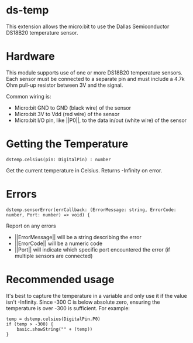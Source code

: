 # ds-temp

This extension allows the micro:bit to use the Dallas Semiconductor DS18B20 temperature sensor.

# Hardware

This module supports use of one or more DS18B20 temperature sensors.  Each sensor must be connected to a separate pin and must include a 4.7k Ohm pull-up resistor between 3V and the signal. 

Common wiring is:

- Micro:bit GND to GND (black wire) of the sensor
- Micro:bit 3V to Vdd (red wire) of the sensor
- Micro:bit I/O pin, like ||P0||, to the data in/out (white wire) of the sensor

# Getting the Temperature

```sig
dstemp.celsius(pin: DigitalPin) : number 
```

Get the current temperature in Celsius.  Returns -Infinity on error.
# Errors


```sig
dstemp.sensorError(errCallback: (ErrorMessage: string, ErrorCode: number, Port: number) => void) { 
```

Report on any errors

- ||ErrorMessage|| will be a string describing the error
- ||ErrorCode|| will be a numeric code
- ||Port|| will indicate which specific port encountered the error (if multiple sensors are connected)

# Recommended usage

It's best to capture the temperature in a variable and only use it if the value isn't -Infinity.  Since -300 C is below absolute zero, ensuring the temperature is over -300 is sufficient.  For example:

```block
temp = dstemp.celsius(DigitalPin.P0)
if (temp > -300) {
    basic.showString("" + (temp))
}
```


<script src="https://makecode.com/gh-pages-embed.js"></script>
<script>makeCodeRender("{{ site.makecode.home_url }}", "{{ site.github.owner_name }}/{{ site.github.repository_name }}");</script>
